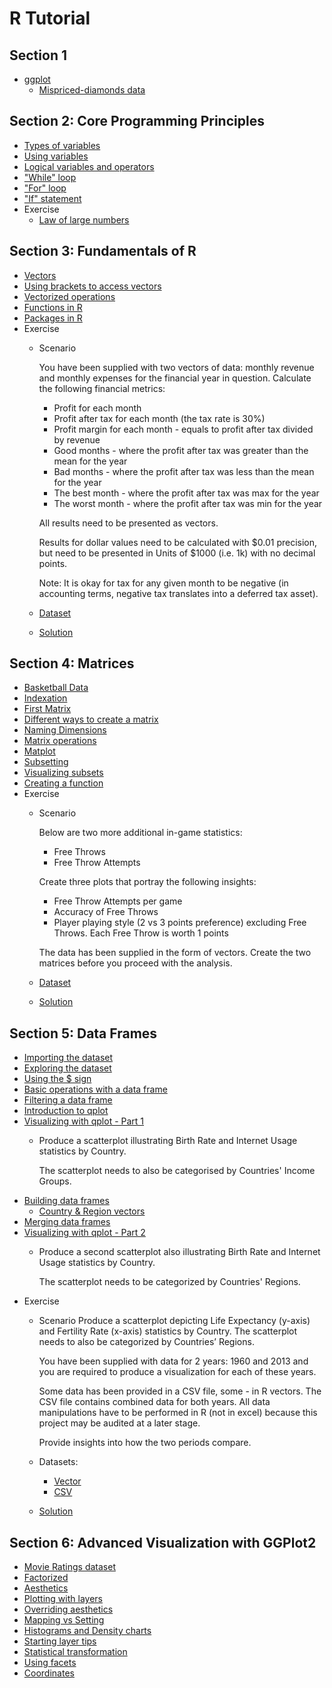 # R Tutorial

## Section 1
* [ggplot](section%201/ggplot.R)
  * [Mispriced-diamonds data](section%201/Section1_Exercise_Dataset.csv)

## Section 2: Core Programming Principles
* [Types of variables](section%202/types_of_variables.R)
* [Using variables](section%202/using_variables.R)
* [Logical variables and operators](section%202/logical_variables_and_operators.R)
* ["While" loop](section%202/while_loop.R)
* ["For" loop](section%202/for_loop.R)
* ["If" statement](section%202/if_statement.R)
* Exercise
  * [Law of large numbers](section%202/Section2_Exercise_Law_of_Large_Numbers.R)

## Section 3: Fundamentals of R
* [Vectors](section%203/vectors.R)
* [Using brackets to access vectors](section%203/using_brackets_to_access_vectors.R)
* [Vectorized operations](section%203/vectorized_operations.R)
* [Functions in R](section%203/functions_in_r.R)
* [Packages in R](section%203/packages_in_r.R)
* Exercise
  * Scenario

    You have been supplied with two vectors of data: monthly revenue and monthly expenses for the financial year in question. Calculate the following financial metrics:
      - Profit for each month
      - Profit after tax for each month (the tax rate is 30%)
      - Profit margin for each month - equals to profit after tax divided by revenue
      - Good months - where the profit after tax was greater than the mean for the year
      - Bad months - where the profit after tax was less than the mean for the year
      - The best month - where the profit after tax was max for the year
      - The worst month - where the profit after tax was min for the year

    All results need to be presented as vectors.

    Results for dollar values need to be calculated with $0.01 precision, but need to be presented in Units of $1000 (i.e. 1k) with no decimal points.

    Note: It is okay for tax for any given month to be negative (in accounting terms, negative tax translates into a deferred tax asset).

  * [Dataset](section%203/Section3_Exercise_Dataset.R)
  * [Solution](section%203/Section3_Exercise_Solution.R)

## Section 4: Matrices
* [Basketball Data](section%204/basketball_dataset.R)
* [Indexation](section%204/indexation.R)
* [First Matrix](section%204/first_matrix.R)
* [Different ways to create a matrix](section%204/different_ways_to_create_a_matrix.R)
* [Naming Dimensions](section%204/naming_dimensions.R)
* [Matrix operations](section%204/matrix_operations.R)
* [Matplot](section%204/matplot.R)
* [Subsetting](section%204/subsetting.R)
* [Visualizing subsets](section%204/visualizing_subsets.R)
* [Creating a function](section%204/creating_a_function.R)
* Exercise
  * Scenario

    Below are two more additional in-game statistics:
    * Free Throws
    * Free Throw Attempts

    Create three plots that portray the following insights:
    * Free Throw Attempts per game
    * Accuracy of Free Throws
    * Player playing style (2 vs 3 points preference) excluding Free Throws. Each Free Throw is worth 1 points

    The data has been supplied in the form of vectors. Create the two matrices before you proceed with the analysis.

  * [Dataset](section%204/Section4_Exercise_Dataset.R)
  * [Solution](section%204/Section4_Exercise_Solution.R)

## Section 5: Data Frames
* [Importing the dataset](section%205/importing_the_dataset.R)
* [Exploring the dataset](section%205/exploring_the_dataset.R)
* [Using the $ sign](section%205/using_the_dollar_sign.R)
* [Basic operations with a data frame](section%205/basic_operations_with_a_data_frame.R)
* [Filtering a data frame](section%205/filtering_a_data_frame.R)
* [Introduction to qplot](section%205/introduction_to_qplot.R)
* [Visualizing with qplot - Part 1](section%205/visualizing_with_qplot_1.R)
  - Produce a scatterplot illustrating Birth Rate and Internet Usage statistics by Country.

    The scatterplot needs to also be categorised by Countries' Income Groups.
* [Building data frames](section%205/building_data_frames.R)
    - [Country & Region vectors](section%205/CountryRegionVectors.R)
* [Merging data frames](section%205/merging_data_frames.R)
* [Visualizing with qplot - Part 2](section%205/visualizing_with_qplot_2.R)
  - Produce a second scatterplot also illustrating Birth Rate and Internet Usage statistics by Country.

    The scatterplot needs to be categorized by Countries' Regions.
* Exercise
  * Scenario
    Produce a scatterplot depicting Life Expectancy (y-axis) and Fertility Rate (x-axis) statistics by Country.
    The scatterplot needs to also be categorized by Countries’ Regions.

    You have been supplied with data for 2 years: 1960 and 2013 and you are required to produce a visualization for each of these years.

    Some data has been provided in a CSV file, some - in R vectors. The CSV file contains combined data for both years. All data manipulations have to be performed in R (not in excel) because this project may be audited at a later stage.

    Provide insights into how the two periods compare.

  * Datasets:
    - [Vector](section%205/Section5_Exercise_Vectors.R)
    - [CSV](section%205/Section5_Exercise_Data.csv)
  * [Solution](section%205/Section5_Exercise_Solution.R)

## Section 6: Advanced Visualization with GGPlot2
- [Movie Ratings dataset](section%206/Movie-Ratings.csv)
- [Factorized](section%206/factorized.R)
- [Aesthetics](section%206/aesthetics.R)
- [Plotting with layers](section%206/plotting_with_layers.R)
- [Overriding aesthetics](section%206/overriding_aesthetics.R)
- [Mapping vs Setting](section%206/mapping_vs_setting.R)
- [Histograms and Density charts](section%206/histograms_and_density_charts.R)
- [Starting layer tips](section%206/starting_layer_tips.R)
- [Statistical transformation](section%206/statistical_transformation.R)
- [Using facets](section%206/using_facets.R)
- [Coordinates](section%206/coordinates.R)

